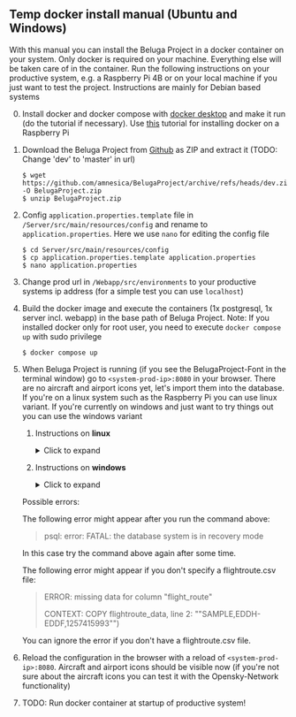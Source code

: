 ## Temp docker install manual (Ubuntu and Windows)

With this manual you can install the Beluga Project in a docker container on your system. Only docker is required on your machine. Everything else will be taken care of in the container. Run the following instructions on your productive system, e.g. a Raspberry Pi 4B or on your local machine if you just want to test the project. Instructions are mainly for Debian based systems

0. Install docker and docker compose with [docker desktop](https://docs.docker.com/) and make it run (do the tutorial if necessary). Use [this](https://docs.docker.com/engine/install/debian/#install-using-the-convenience-script) tutorial for installing docker on a Raspberry Pi 

1. Download the Beluga Project from [Github](https://github.com/amnesica/BelugaProject) as ZIP and extract it (TODO: Change 'dev' to 'master' in url)
    ```
    $ wget https://github.com/amnesica/BelugaProject/archive/refs/heads/dev.zip -O BelugaProject.zip
    $ unzip BelugaProject.zip
    ```

2. Config `application.properties.template` file in `/Server/src/main/resources/config` and rename to `application.properties`. Here we use `nano` for editing the config file
    ```
    $ cd Server/src/main/resources/config
    $ cp application.properties.template application.properties
    $ nano application.properties
    ```

3. Change prod url in `/Webapp/src/environments` to your productive systems ip address (for a simple test you can use `localhost`)

4. Build the docker image and execute the containers (1x postgresql, 1x server incl. webapp) in the base path of Beluga Project. Note: If you installed docker only for root user, you need to execute `docker compose up` with sudo privilege

    ```
    $ docker compose up
    ```

5. When Beluga Project is running (if you see the BelugaProject-Font in the terminal window) go to `<system-prod-ip>:8080` in your browser. There are no aircraft and airport icons yet, let's import them into the database. If you're on a linux system such as the Raspberry Pi you can use linux variant. If you're currently on windows and just want to try things out you can use the windows variant

    1. Instructions on **linux**
        <details>
        <summary>Click to expand</summary>

        Open a new terminal window and run the following commands to populate the database in the docker container. Check the file `loadBelugaDb_output.txt` to see the output of the `loadBelugaDb.sh` script. Note: If you installed docker only for root user, you need to execute the following command: `chmod +x Assets/Scripts/docker_load_db.sh && sudo ./Assets/Scripts/docker_load_db.sh` (note the sudo before `./Assets/Scripts/docker_load_db.sh`)

        ```
        $ chmod +x Assets/Scripts/docker_load_db.sh && ./Assets/Scripts/docker_load_db.sh
        ```
        </details>

    2. Instructions on **windows**
        <details>
        <summary>Click to expand</summary>
        
        For testing purposes you can also use the following commands to populate the database in the docker container `postgresdb`.

        1. Copy content from DbContent directory to container
        ```
        $ docker cp Assets/DbContent postgresdb:/var/lib/postgresql
        ```

        2. Download files in postgres container and copy them to other files in `/DbContent` directory
        ```
        $ docker exec -ti postgresdb bash -c "wget https://opensky-network.org/datasets/metadata/aircraftDatabase.csv -O aircraftDatabase.csv"

        $ docker exec -ti postgresdb bash -c "cp aircraftDatabase.csv /var/lib/postgresql/DbContent"

        $ docker exec -ti postgresdb bash -c "wget https://davidmegginson.github.io/ourairports-data/airports.csv -O airports.csv"

        $ docker exec -ti postgresdb bash -c "cp airports.csv /var/lib/postgresql/DbContent"
        ```

        3. Copy load script for database `loadBelugaDb` to container
        ```
        $ docker cp Assets/Scripts/loadBelugaDb.sh postgresdb:loadBelugaDb.sh
        ```

        4. Execute `loadBelugaDb` script on database container. Check the file `loadBelugaDb_output.txt` to see the output of the `loadBelugaDb.sh` script
        ```
        $ docker exec postgresdb bash -c ". loadBelugaDb.sh" >loadBelugaDb_output.txt
        ```
        </details>

    Possible errors:

    The following error might appear after you run the command above:
    
    > psql: error: FATAL:  the database system is in recovery mode

    
    In this case try the command above again after some time.

    The following error might appear if you don't specify a flightroute.csv file:
    
    > ERROR: missing data for column "flight_route"
    >
    > CONTEXT: COPY flightroute_data, line 2: ""SAMPLE,EDDH-EDDF,1257415993"")

    You can ignore the error if you don't have a flightroute.csv file.

6. Reload the configuration in the browser with a reload of `<system-prod-ip>:8080`. Aircraft and airport icons should be visible now (if you're not sure about the aircraft icons you can test it with the Opensky-Network functionality)

9. TODO: Run docker container at startup of productive system!
